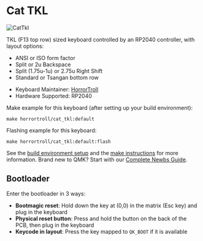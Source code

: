 # Cat TKL

![CatTkl](https://i.imgur.com/sPZxgXuh.png)

TKL (F13 top row) sized keyboard controlled by an RP2040 controller, with layout options:
- ANSI or ISO form factor
- Split or 2u Backspace
- Split (1.75u-1u) or 2.75u Right Shift
- Standard or Tsangan bottom row

* Keyboard Maintainer: [HorrorTroll](https://github.com/HorrorTroll)
* Hardware Supported: RP2040

Make example for this keyboard (after setting up your build environment):

    make horrortroll/cat_tkl:default

Flashing example for this keyboard:

    make horrortroll/cat_tkl:default:flash

See the [build environment setup](https://docs.qmk.fm/#/getting_started_build_tools) and the [make instructions](https://docs.qmk.fm/#/getting_started_make_guide) for more information. Brand new to QMK? Start with our [Complete Newbs Guide](https://docs.qmk.fm/#/newbs).

## Bootloader

Enter the bootloader in 3 ways:

* **Bootmagic reset**: Hold down the key at (0,0) in the matrix (Esc key) and plug in the keyboard
* **Physical reset button**: Press and hold the button on the back of the PCB, then plug in the keyboard
* **Keycode in layout**: Press the key mapped to `QK_BOOT` if it is available
